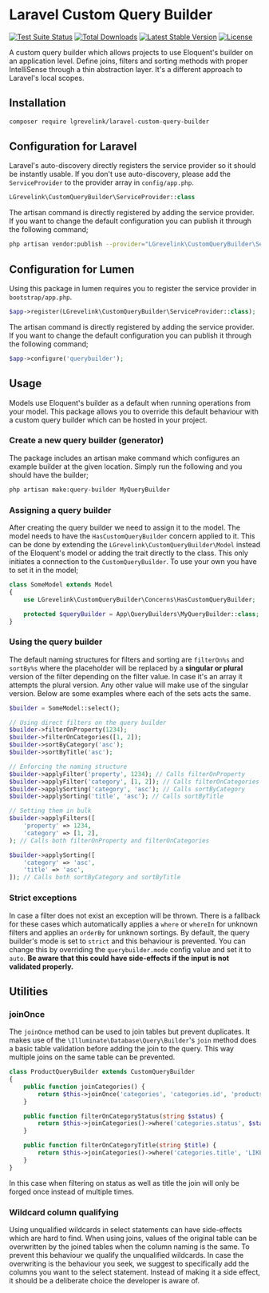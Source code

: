 # Laravel Custom Query Builder

[![Test Suite Status](https://github.com/larsgrevelink/laravel-custom-query-builder/workflows/Test%20Suite/badge.svg)](https://github.com/larsgrevelink/laravel-custom-query-builder)
[![Total Downloads](https://poser.pugx.org/lgrevelink/laravel-custom-query-builder/d/total.svg)](https://packagist.org/packages/lgrevelink/laravel-custom-query-builder)
[![Latest Stable Version](https://poser.pugx.org/lgrevelink/laravel-custom-query-builder/v/stable.svg)](https://packagist.org/packages/lgrevelink/laravel-custom-query-builder)
[![License](https://poser.pugx.org/lgrevelink/laravel-custom-query-builder/license.svg)](https://github.com/larsgrevelink/laravel-custom-query-builder)

A custom query builder which allows projects to use Eloquent's builder on an application level. Define joins, filters and sorting methods with proper IntelliSense through a thin abstraction layer. It's a different approach to Laravel's local scopes.

## Installation

```bash
composer require lgrevelink/laravel-custom-query-builder
```


## Configuration for Laravel

Laravel's auto-discovery directly registers the service provider so it should be instantly usable. If you don't use auto-discovery, please add the `ServiceProvider` to the provider array in `config/app.php`.

```php
LGrevelink\CustomQueryBuilder\ServiceProvider::class
```

The artisan command is directly registered by adding the service provider. If you want to change the default configuration you can publish it through the following command;

```bash
php artisan vendor:publish --provider="LGrevelink\CustomQueryBuilder\ServiceProvider"
```


## Configuration for Lumen

Using this package in lumen requires you to register the service provider in `bootstrap/app.php`.

```php
$app->register(LGrevelink\CustomQueryBuilder\ServiceProvider::class);
```

The artisan command is directly registered by adding the service provider. If you want to change the default configuration you can publish it through the following command;

```php
$app->configure('querybuilder');
```


## Usage

Models use Eloquent's builder as a default when running operations from your model. This package allows you to override this default behaviour with a custom query builder which can be hosted in your project.

### Create a new query builder (generator)

The package includes an artisan make command which configures an example builder at the given location. Simply run the following and you should have the builder;

```bash
php artisan make:query-builder MyQueryBuilder
```

### Assigning a query builder

After creating the query builder we need to assign it to the model. The model needs to have the `HasCustomQueryBuilder` concern applied to it. This can be done by extending the `LGrevelink\CustomQueryBuilder\Model` instead of the Eloquent's model or adding the trait directly to the class. This only initiates a connection to the `CustomQueryBuilder`. To use your own you have to set it in the model;

```php
class SomeModel extends Model
{
    use LGrevelink\CustomQueryBuilder\Concerns\HasCustomQueryBuilder;

    protected $queryBuilder = App\QueryBuilders\MyQueryBuilder::class;
}
```

### Using the query builder

The default naming structures for filters and sorting are `filterOn%s` and `sortBy%s` where the placeholder will be replaced by a **singular or plural** version of the filter depending on the filter value. In case it's an array it attempts the plural version. Any other value will make use of the singular version. Below are some examples where each of the sets acts the same.

```php
$builder = SomeModel::select();

// Using direct filters on the query builder
$builder->filterOnProperty(1234);
$builder->filterOnCategories([1, 2]);
$builder->sortByCategory('asc');
$builder->sortByTitle('asc');

// Enforcing the naming structure
$builder->applyFilter('property', 1234); // Calls filterOnProperty
$builder->applyFilter('category', [1, 2]); // Calls filterOnCategories
$builder->applySorting('category', 'asc'); // Calls sortByCategory
$builder->applySorting('title', 'asc'); // Calls sortByTitle

// Setting them in bulk
$builder->applyFilters([
    'property' => 1234,
    'category' => [1, 2],
); // Calls both filterOnProperty and filterOnCategories

$builder->applySorting([
    'category' => 'asc',
    'title' => 'asc',
]); // Calls both sortByCategory and sortByTitle
```

### Strict exceptions

In case a filter does not exist an exception will be thrown. There is a fallback for these cases which automatically applies a `where` or `whereIn` for unknown filters and applies an `orderBy` for unknown sortings. By default, the query builder's mode is set to `strict` and this behaviour is prevented. You can change this by overriding the `querybuilder.mode` config value and set it to `auto`. **Be aware that this could have side-effects if the input is not validated properly.**

## Utilities

### joinOnce

The `joinOnce` method can be used to join tables but prevent duplicates. It makes use of the `\Illuminate\Database\Query\Builder`'s `join` method does a basic table validation before adding the join to the query. This way multiple joins on the same table can be prevented.

```php
class ProductQueryBuilder extends CustomQueryBuilder
{
    public function joinCategories() {
        return $this->joinOnce('categories', 'categories.id', 'products.category_id');
    }

    public function filterOnCategoryStatus(string $status) {
        return $this->joinCategories()->where('categories.status', $status);
    }

    public function filterOnCategoryTitle(string $title) {
        return $this->joinCategories()->where('categories.title', 'LIKE', $title);
    }
}
```

In this case when filtering on status as well as title the join will only be forged once instead of multiple times.


### Wildcard column qualifying

Using unqualified wildcards in select statements can have side-effects which are hard to find. When using joins, values of the original table can be overwritten by the joined tables when the column naming is the same. To prevent this behaviour we qualify the unqualified wildcards. In case the overwriting is the behaviour you seek, we suggest to specifically add the columns you want to the select statement. Instead of making it a side effect, it should be a deliberate choice the developer is aware of.
